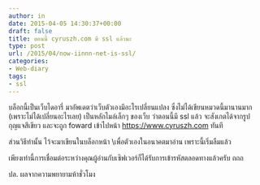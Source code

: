 ```yaml
---
author: in
date: 2015-04-05 14:30:37+00:00
draft: false
title: ตอนนี้ cyruszh.com มี ssl แล้วนะ
type: post
url: /2015/04/now-iinnn-net-is-ssl/
categories:
- Web-diary
tags:
- ssl
---
```


บล็อกนี้เป็นเว็บไดอารี่ มาอัพเดตว่าเว็บตัวเองมีอะไรเปลี่ยนแปลง ซึ่งไม่ได้เขียนหมวดนี้มานานมาก (เพราะไม่ได้เปลี่ยนอะไรเลย) เป็นหลักไมล์เล็กๆ ของเว็บ ว่าตอนนี้มี ssl แล้ว จะสังเกตได้จากรูปกุญแจสีเขียว และจะถูก foward เข้าไปหน้า https://www.cyruszh.com ทันที

ส่วนวิธีทำนั้น ไว้จะมาเขียนในบล็อกหน้า \\เพื่อตัวเองในอนาคตมาอ่าน เพราะนี้เริ่มลืมแล้ว

เพียงเท่านี้การเชื่อมต่อระหว่างคุณผู้อ่านกับเซิฟเวอร์ก็ได้รับการเข้ารหัสตลอดทางแล้วครับ ถถถ

ปล. ผลจากความพยายามห้าชั่วโมง
